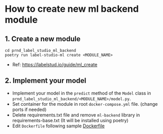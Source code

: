 # How to create new ml backend module

## 1. Create a new module
```
cd prnd_label_studio_ml_backend
poetry run label-studio-ml create <MODULE_NAME>
```

- Ref: https://labelstud.io/guide/ml_create


## 2. Implement your model
- Implement your model in the `predict` method of the `Model` class in `prnd_label_studio_ml_backend/<MODULE_NAME>/model.py`.
- Set container for the module in root `docker-compose.yml` file. (change ports if needed)
- Delete requirements.txt file and remove `ml-backend` library in requirements-base.txt (It will be installed using poetry)
- Edit `Dockerfile` following sample [Dockerfile](prnd_label_studio_ml_backend/convert_polygon_to_brush/Dockerfile)
